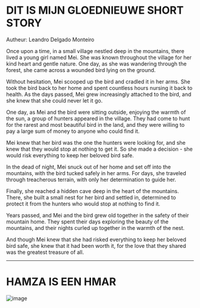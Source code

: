 # DIT IS MIJN GLOEDNIEUWE SHORT STORY
Autheur: Leandro Delgado Monteiro

Once upon a time, in a small village nestled deep in the mountains, there lived a young girl named Mei. She was known throughout the village for her kind heart and gentle nature. One day, as she was wandering through the forest, she came across a wounded bird lying on the ground.

Without hesitation, Mei scooped up the bird and cradled it in her arms. She took the bird back to her home and spent countless hours nursing it back to health. As the days passed, Mei grew increasingly attached to the bird, and she knew that she could never let it go.

One day, as Mei and the bird were sitting outside, enjoying the warmth of the sun, a group of hunters appeared in the village. They had come to hunt for the rarest and most beautiful bird in the land, and they were willing to pay a large sum of money to anyone who could find it.

Mei knew that her bird was the one the hunters were looking for, and she knew that they would stop at nothing to get it. So she made a decision - she would risk everything to keep her beloved bird safe.

In the dead of night, Mei snuck out of her home and set off into the mountains, with the bird tucked safely in her arms. For days, she traveled through treacherous terrain, with only her determination to guide her.

Finally, she reached a hidden cave deep in the heart of the mountains. There, she built a small nest for her bird and settled in, determined to protect it from the hunters who would stop at nothing to find it.

Years passed, and Mei and the bird grew old together in the safety of their mountain home. They spent their days exploring the beauty of the mountains, and their nights curled up together in the warmth of the nest.

And though Mei knew that she had risked everything to keep her beloved bird safe, she knew that it had been worth it, for the love that they shared was the greatest treasure of all.



--------------------------------------------------------------------------------------------------------------------------------------------------------------------

# HAMZA IS EEN HMAR
![image](https://user-images.githubusercontent.com/91462822/222704452-7efb0da8-81b8-4938-9a30-1df1749784d9.png)
